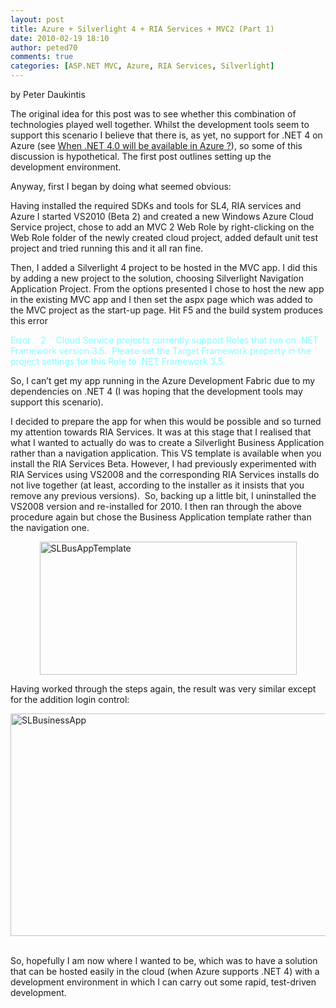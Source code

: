 ```yaml
---
layout: post
title: Azure + Silverlight 4 + RIA Services + MVC2 (Part 1)
date: 2010-02-19 18:10
author: peted70
comments: true
categories: [ASP.NET MVC, Azure, RIA Services, Silverlight]
---
```

<div id="msgcns!4F1B7368284539E5!176" class="bvMsg"><p>by Peter Daukintis </p> <p>The original idea for this post was to see whether this combination of technologies played well together. Whilst the development tools seem to support this scenario I believe that there is, as yet, no support for .NET 4 on Azure (see <a href="http://social.msdn.microsoft.com/Forums/en-US/windowsazure/thread/f9fd7247-0893-447e-bb5a-494bc9543e8a" target="_blank">When .NET 4.0 will be available in Azure ?</a>), so some of this discussion is hypothetical. The first post outlines setting up the development environment.</p> <p>Anyway, first I began by doing what seemed obvious:</p> <p>Having installed the required SDKs and tools for SL4, RIA services and Azure I started VS2010 (Beta 2) and created a new Windows Azure Cloud Service project, chose to add an MVC 2 Web Role by right-clicking on the Web Role folder of the newly created cloud project, added default unit test project and tried running this and it all ran fine. </p> <p>Then, I added a Silverlight 4 project to be hosted in the MVC app. I did this by adding a new project to the solution, choosing Silverlight Navigation Application Project. From the options presented I chose to host the new app in the existing MVC app and I then set the aspx page which was added to the MVC project as the start-up page. Hit F5 and the build system produces this error </p> <p><font color="#80ffff">Error    2    Cloud Service projects currently support Roles that run on .NET Framework version 3.5.  Please set the Target Framework property in the project settings for this Role to .NET Framework 3.5.   </font> <p>So, I can’t get my app running in the Azure Development Fabric due to my dependencies on .NET 4 (I was hoping that the development tools may support this scenario).</p> <p>I decided to prepare the app for when this would be possible and so turned my attention towards RIA Services. It was at this stage that I realised that what I wanted to actually do was to create a Silverlight Business Application rather than a navigation application. This VS template is available when you install the RIA Services Beta. However, I had previously experimented with RIA Services using VS2008 and the corresponding RIA Services installs do not live together (at least, according to the installer as it insists that you remove any previous versions).  So, backing up a little bit, I uninstalled the VS2008 version and re-installed for 2010. I then ran through the above procedure again but chose the Business Application template rather than the navigation one.</p> <p><a href="https://omlweq.bay.livefilestore.com/y1m01SiDVnHnvNe1TlGAA8YE-hSofqX0tr6YD057QEb9feBVYU15jH2ApzhEWmvGaG9AbgbUZoGr2WfRvUbVlSMWbBgZvMfnneWc5PUVz_nsY8SYCfFYZt1-iBrmqLpVv-bSli51FwQG5bpCydXu3ne1w/SLBusAppTemplate[3].png" rel="WLPP"><img style="display:block;float:none;margin-left:auto;margin-right:auto;border-width:0;" title="SLBusAppTemplate" border="0" alt="SLBusAppTemplate" src="https://omlweq.bay.livefilestore.com/y1mX7BTC8a4dPG2Sp62krhWtn9bdArLFRaKJIZG1wS-N1GIpMtdXaOOrxwqnNKE687gtIz0V7q7AZpYnSFy7xiqViy011ORIEwWV3enIdHYkPtrZJUTQ1PZUUhUO3cGVMrlQ9DBVayxAangay3hv5SQ6g/SLBusAppTemplate_thumb[1].png" width="411" height="213" /></a> </p> <p>Having worked through the steps again, the result was very similar except for the addition login control:</p> <p><a href="http://peted.azurewebsites.net/wp-content/uploads/2010/09/slbusinessapp5b35d.png" rel="WLPP"><img style="display:block;float:none;margin-left:auto;margin-right:auto;border-width:0;" title="SLBusinessApp" border="0" alt="SLBusinessApp" src="http://peted.azurewebsites.net/wp-content/uploads/2010/09/slbusinessapp5b35d.png?w=300" width="575" height="356" /></a>  </p> <p></p> <p></p> <p>So, hopefully I am now where I wanted to be, which was to have a solution that can be hosted easily in the cloud (when Azure supports .NET 4) with a development environment in which I can carry out some rapid, test-driven development.</p>  </div>

